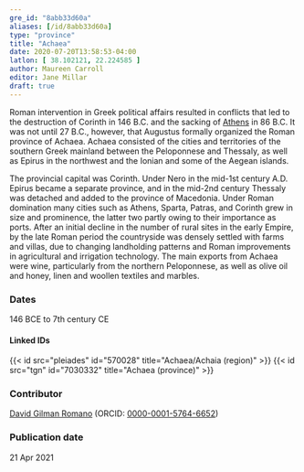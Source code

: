 ```yaml
---
gre_id: "8abb33d60a"
aliases: [/id/8abb33d60a]
type: "province"
title: "Achaea"
date: 2020-07-20T13:58:53-04:00
latlon: [ 38.102121, 22.224585 ]
author: Maureen Carroll
editor: Jane Millar
draft: true
---
```


Roman intervention in Greek political affairs resulted in conflicts that led to the destruction of Corinth in 146 B.C. and the sacking of [Athens](athens/) in 86 B.C. It was not until 27 B.C., however, that Augustus formally organized the Roman province of Achaea. Achaea consisted of the cities and territories of the southern Greek mainland between the Peloponnese and Thessaly, as well as Epirus in the northwest and the Ionian and some of the Aegean islands.

The provincial capital was Corinth. Under Nero in the mid-1st century A.D. Epirus became a separate province, and in the mid-2nd century Thessaly was detached and added to the province of Macedonia. Under Roman domination many cities such as Athens, Sparta, Patras, and Corinth grew in size and prominence, the latter two partly owing to their importance as ports.  After an initial decline in the number of rural sites in the early Empire, by the late Roman period the countryside was densely settled with farms and villas, due to changing landholding patterns and Roman improvements in agricultural and irrigation technology. The main exports from Achaea were wine, particularly from the northern Peloponnese, as well as olive oil and honey, linen and woollen textiles and marbles.


### Dates

146 BCE to 7th century CE

#### Linked IDs

{{< id src="pleiades" id="570028" title="Achaea/Achaia (region)" >}}
{{< id src="tgn" id="7030332" title="Achaea (province)" >}}

<!-- [PERIODO_ID](https://pleiades.stoa.org/places/PLEIADES_ID) -->

### Contributor

[David Gilman Romano](https://anthropology.arizona.edu/user/david-gilman-romano) (ORCID: [0000-0001-5764-6652](https://orcid.org/0000-0001-5764-6652))

### Publication date

21 Apr 2021
